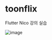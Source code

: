 # toonflix
Flutter Nico 강의 실습

![image](https://user-images.githubusercontent.com/88869529/211163842-2fbedc75-d631-4b57-b5d5-faed9e829eb0.png)
